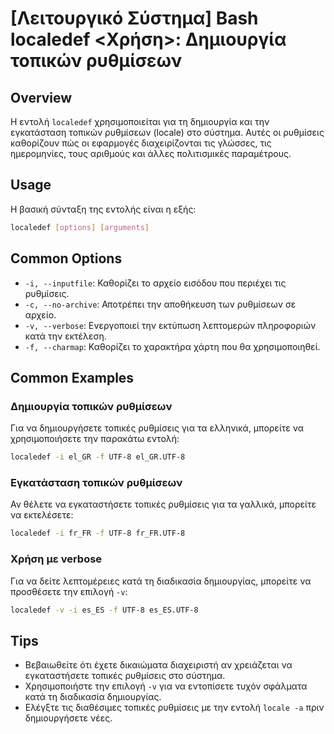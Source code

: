 # [Λειτουργικό Σύστημα] Bash localedef <Χρήση>: Δημιουργία τοπικών ρυθμίσεων

## Overview
Η εντολή `localedef` χρησιμοποιείται για τη δημιουργία και την εγκατάσταση τοπικών ρυθμίσεων (locale) στο σύστημα. Αυτές οι ρυθμίσεις καθορίζουν πώς οι εφαρμογές διαχειρίζονται τις γλώσσες, τις ημερομηνίες, τους αριθμούς και άλλες πολιτισμικές παραμέτρους.

## Usage
Η βασική σύνταξη της εντολής είναι η εξής:

```bash
localedef [options] [arguments]
```

## Common Options
- `-i, --inputfile`: Καθορίζει το αρχείο εισόδου που περιέχει τις ρυθμίσεις.
- `-c, --no-archive`: Αποτρέπει την αποθήκευση των ρυθμίσεων σε αρχείο.
- `-v, --verbose`: Ενεργοποιεί την εκτύπωση λεπτομερών πληροφοριών κατά την εκτέλεση.
- `-f, --charmap`: Καθορίζει το χαρακτήρα χάρτη που θα χρησιμοποιηθεί.

## Common Examples
### Δημιουργία τοπικών ρυθμίσεων
Για να δημιουργήσετε τοπικές ρυθμίσεις για τα ελληνικά, μπορείτε να χρησιμοποιήσετε την παρακάτω εντολή:

```bash
localedef -i el_GR -f UTF-8 el_GR.UTF-8
```

### Εγκατάσταση τοπικών ρυθμίσεων
Αν θέλετε να εγκαταστήσετε τοπικές ρυθμίσεις για τα γαλλικά, μπορείτε να εκτελέσετε:

```bash
localedef -i fr_FR -f UTF-8 fr_FR.UTF-8
```

### Χρήση με verbose
Για να δείτε λεπτομέρειες κατά τη διαδικασία δημιουργίας, μπορείτε να προσθέσετε την επιλογή `-v`:

```bash
localedef -v -i es_ES -f UTF-8 es_ES.UTF-8
```

## Tips
- Βεβαιωθείτε ότι έχετε δικαιώματα διαχειριστή αν χρειάζεται να εγκαταστήσετε τοπικές ρυθμίσεις στο σύστημα.
- Χρησιμοποιήστε την επιλογή `-v` για να εντοπίσετε τυχόν σφάλματα κατά τη διαδικασία δημιουργίας.
- Ελέγξτε τις διαθέσιμες τοπικές ρυθμίσεις με την εντολή `locale -a` πριν δημιουργήσετε νέες.
